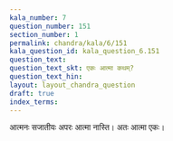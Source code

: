 ```yaml
---
kala_number: 7
question_number: 151
section_number: 1
permalink: chandra/kala/6/151
kala_question_id: kala_question_6.151
question_text: 
question_text_skt: एकः आत्मा कथम्?
question_text_hin: 
layout: layout_chandra_question
draft: true
index_terms:
---
```


<!-- skt-start -->
आत्मनः सजातीयः अपरः आत्मा नास्ति। अतः आत्मा एकः।
<!-- skt-end -->

<!-- eng-start -->
<!-- eng-end -->

